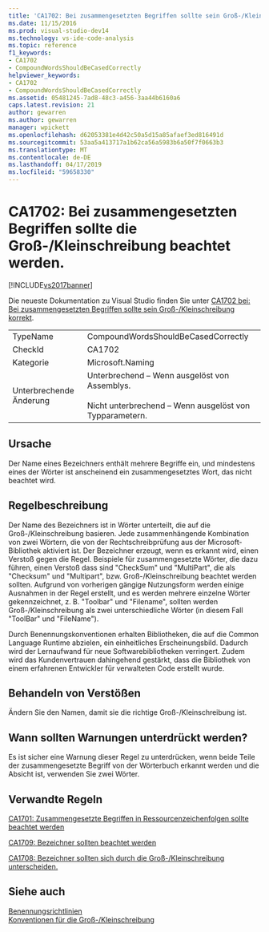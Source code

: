 ```yaml
---
title: 'CA1702: Bei zusammengesetzten Begriffen sollte sein Groß-/Kleinschreibung korrekt | Microsoft-Dokumentation'
ms.date: 11/15/2016
ms.prod: visual-studio-dev14
ms.technology: vs-ide-code-analysis
ms.topic: reference
f1_keywords:
- CA1702
- CompoundWordsShouldBeCasedCorrectly
helpviewer_keywords:
- CA1702
- CompoundWordsShouldBeCasedCorrectly
ms.assetid: 05481245-7ad8-48c3-a456-3aa44b6160a6
caps.latest.revision: 21
author: gewarren
ms.author: gewarren
manager: wpickett
ms.openlocfilehash: d62053381e4d42c50a5d15a85afaef3ed816491d
ms.sourcegitcommit: 53aa5a413717a1b62ca56a5983b6a50f7f0663b3
ms.translationtype: MT
ms.contentlocale: de-DE
ms.lasthandoff: 04/17/2019
ms.locfileid: "59658330"
---
```

# <a name="ca1702-compound-words-should-be-cased-correctly"></a>CA1702: Bei zusammengesetzten Begriffen sollte die Groß-/Kleinschreibung beachtet werden.
[!INCLUDE[vs2017banner](../includes/vs2017banner.md)]

Die neueste Dokumentation zu Visual Studio finden Sie unter [CA1702 bei: Bei zusammengesetzten Begriffen sollte sein Groß-/Kleinschreibung korrekt](https://docs.microsoft.com/visualstudio/code-quality/ca1702-compound-words-should-be-cased-correctly).  
  
|||  
|-|-|  
|TypeName|CompoundWordsShouldBeCasedCorrectly|  
|CheckId|CA1702|  
|Kategorie|Microsoft.Naming|  
|Unterbrechende Änderung|Unterbrechend – Wenn ausgelöst von Assemblys.<br /><br /> Nicht unterbrechend – Wenn ausgelöst von Typparametern.|  
  
## <a name="cause"></a>Ursache  
 Der Name eines Bezeichners enthält mehrere Begriffe ein, und mindestens eines der Wörter ist anscheinend ein zusammengesetztes Wort, das nicht beachtet wird.  
  
## <a name="rule-description"></a>Regelbeschreibung  
 Der Name des Bezeichners ist in Wörter unterteilt, die auf die Groß-/Kleinschreibung basieren. Jede zusammenhängende Kombination von zwei Wörtern, die von der Rechtschreibprüfung aus der Microsoft-Bibliothek aktiviert ist. Der Bezeichner erzeugt, wenn es erkannt wird, einen Verstoß gegen die Regel. Beispiele für zusammengesetzte Wörter, die dazu führen, einen Verstoß dass sind "CheckSum" und "MultiPart", die als "Checksum" und "Multipart", bzw. Groß-/Kleinschreibung beachtet werden sollten. Aufgrund von vorherigen gängige Nutzungsform werden einige Ausnahmen in der Regel erstellt, und es werden mehrere einzelne Wörter gekennzeichnet, z. B. "Toolbar" und "Filename", sollten werden Groß-/Kleinschreibung als zwei unterschiedliche Wörter (in diesem Fall "ToolBar" und "FileName").  
  
 Durch Benennungskonventionen erhalten Bibliotheken, die auf die Common Language Runtime abzielen, ein einheitliches Erscheinungsbild. Dadurch wird der Lernaufwand für neue Softwarebibliotheken verringert. Zudem wird das Kundenvertrauen dahingehend gestärkt, dass die Bibliothek von einem erfahrenen Entwickler für verwalteten Code erstellt wurde.  
  
## <a name="how-to-fix-violations"></a>Behandeln von Verstößen  
 Ändern Sie den Namen, damit sie die richtige Groß-/Kleinschreibung ist.  
  
## <a name="when-to-suppress-warnings"></a>Wann sollten Warnungen unterdrückt werden?  
 Es ist sicher eine Warnung dieser Regel zu unterdrücken, wenn beide Teile der zusammengesetzte Begriff von der Wörterbuch erkannt werden und die Absicht ist, verwenden Sie zwei Wörter.  
  
## <a name="related-rules"></a>Verwandte Regeln  
 [CA1701: Zusammengesetzte Begriffen in Ressourcenzeichenfolgen sollte beachtet werden](../code-quality/ca1701-resource-string-compound-words-should-be-cased-correctly.md)  
  
 [CA1709: Bezeichner sollten beachtet werden](../code-quality/ca1709-identifiers-should-be-cased-correctly.md)  
  
 [CA1708: Bezeichner sollten sich durch die Groß-/Kleinschreibung unterscheiden.](../code-quality/ca1708-identifiers-should-differ-by-more-than-case.md)  
  
## <a name="see-also"></a>Siehe auch  
 [Benennungsrichtlinien](http://msdn.microsoft.com/library/fc076d66-9b5f-42d3-aa65-61d970c794a3)   
 [Konventionen für die Groß-/Kleinschreibung](http://msdn.microsoft.com/library/4c4ea526-9203-486f-b72d-29d61c5b3c6d)

